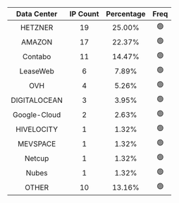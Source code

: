 | Data Center | IP Count | Percentage | Freq |
|:------------:|:--------:|:-----------:|:-----:|
| HETZNER | 19 | 25.00% | 🟢 |
| AMAZON | 17 | 22.37% | 🟢 |
| Contabo | 11 | 14.47% | 🟢 |
| LeaseWeb | 6 | 7.89% | 🟢 |
| OVH | 4 | 5.26% | 🟢 |
| DIGITALOCEAN | 3 | 3.95% | 🟢 |
| Google-Cloud | 2 | 2.63% | 🟢 |
| HIVELOCITY | 1 | 1.32% | 🟢 |
| MEVSPACE | 1 | 1.32% | 🟢 |
| Netcup | 1 | 1.32% | 🟢 |
| Nubes | 1 | 1.32% | 🟢 |
| OTHER | 10 | 13.16% | 🟢 |
